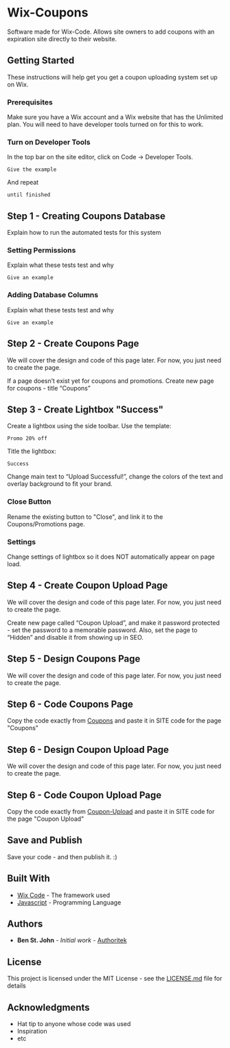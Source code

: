 # Wix-Coupons

Software made for Wix-Code. Allows site owners to add coupons with an expiration site directly to their website.

## Getting Started

These instructions will help get you get a coupon uploading system set up on Wix. 

### Prerequisites

Make sure you have a Wix account and a Wix website that has the Unlimited plan. You will need to have developer tools turned on for this to work.


### Turn on Developer Tools

In the top bar on the site editor, click on Code -> Developer Tools.


```
Give the example
```

And repeat

```
until finished
```

## Step 1 - Creating Coupons Database

Explain how to run the automated tests for this system

### Setting Permissions

Explain what these tests test and why

```
Give an example
```

### Adding Database Columns

Explain what these tests test and why

```
Give an example
```

## Step 2 - Create Coupons Page

We will cover the design and code of this page later. For now, you just need to create the page. 

If a page doesn’t exist yet for coupons and promotions. Create new page for coupons - title “Coupons”

## Step 3 - Create Lightbox "Success"

Create a lightbox using the side toolbar. Use the template:

```
Promo 20% off
```

Title the lightbox:

```
Success
```

Change main text to “Upload Successful!”, change the colors of the text and overlay background to fit your brand.

### Close Button
Rename the existing button to "Close", and link it to the Coupons/Promotions page.

### Settings
Change settings of lightbox so it does NOT automatically appear on page load.

## Step 4 - Create Coupon Upload Page

We will cover the design and code of this page later. For now, you just need to create the page.

Create new page called “Coupon Upload”, and make it password protected - set the password to a memorable password. Also, set the page to “Hidden” and disable it from showing up in SEO.

## Step 5 - Design Coupons Page

We will cover the design and code of this page later. For now, you just need to create the page.

## Step 6 - Code Coupons Page

Copy the code exactly from [Coupons](Coupons) and paste it in SITE code for the page "Coupons"

## Step 6 - Design Coupon Upload Page

We will cover the design and code of this page later. For now, you just need to create the page.


## Step 6 - Code Coupon Upload Page

Copy the code exactly from [Coupon-Upload](Coupon-Upload) and paste it in SITE code for the page "Coupon Upload"

## Save and Publish

Save your code - and then publish it. :)

## Built With

* [Wix Code](https://www.wix.com/code/home) - The framework used
* [Javascript](https://www.javascript.com/) - Programming Language


## Authors

* **Ben St. John** - *Initial work* - [Authoritek](https://github.com/Authoritek)

## License

This project is licensed under the MIT License - see the [LICENSE.md](LICENSE.md) file for details

## Acknowledgments

* Hat tip to anyone whose code was used
* Inspiration
* etc
